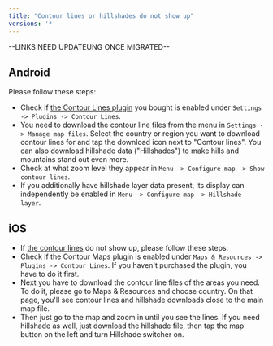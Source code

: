 ```yaml
---
title: "Contour lines or hillshades do not show up"
versions: '*'
---
```


--LINKS NEED UPDATEUNG ONCE MIGRATED--

## Android
Please follow these steps:

-   Check if [the Contour Lines
    plugin](https://osmand.net/features/contour-lines-plugin#How_to_use_it_A)
    you bought is enabled under `Settings -> Plugins -> Contour Lines`.
-   You need to download the contour line files from the menu in
    `Settings -> Manage map files`. Select the country or region you want
    to download contour lines for and tap the download icon next to
    "Contour lines". You can also download hillshade data ("Hillshades")
    to make hills and mountains stand out even more.
-   Check at what zoom level they appear in `Menu -> Configure map -> Show
    contour lines`.
-   If you additionally have hillshade layer data present, its display
    can independently be enabled in `Menu -> Configure map -> Hillshade
    layer`.

## iOS

-   If [the contour
    lines](https://osmand.net/features/contour-lines-plugin#How_to_use_it_I)
    do not show up, please follow these steps:
-   Check if the Contour Maps plugin is enabled under `Maps & Resources ->
    Plugins -> Contour Lines`. If you haven't purchased the plugin, you
    have to do it first.
-   Next you have to download the contour line files of the areas you
    need. To do it, please go to Maps & Resources and choose country. On
    that page, you'll see contour lines and hillshade downloads close to
    the main map file.
-   Then just go to the map and zoom in until you see the lines. If you
    need hillshade as well, just download the hillshade file, then tap
    the map button on the left and turn Hillshade switcher on.
